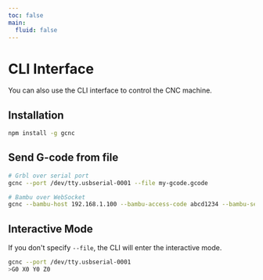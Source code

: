 ```yaml
---
toc: false
main:
  fluid: false
---
```


# CLI Interface

You can also use the CLI interface to control the CNC machine.

## Installation

```bash
npm install -g gcnc
```

## Send G-code from file

```bash
# Grbl over serial port
gcnc --port /dev/tty.usbserial-0001 --file my-gcode.gcode

# Bambu over WebSocket
gcnc --bambu-host 192.168.1.100 --bambu-access-code abcd1234 --bambu-serial-number XXXXXXXXXXXXXXX --file my-gcode.gcode
```

## Interactive Mode

If you don't specify `--file`, the CLI will enter the interactive mode.

```bash
gcnc --port /dev/tty.usbserial-0001
>G0 X0 Y0 Z0
```